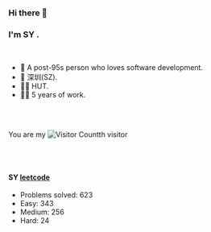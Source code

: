 ### Hi there 👋

### I'm SY .

<br/>

- 🍒  A post-95s person who loves software development.
- 📍  深圳(SZ).
- 👨‍🎓  HUT.
- 👩‍💻  5 years of work.
<br/>
<br/>

You are my ![Visitor Count](https://profile-counter.glitch.me/hqwlkj/count.svg)th visitor

<br/>
<br/>

#### SY  [leetcode](https://leetcode.cn/u/13y3krwKNR/)  

* Problems solved: 623
* Easy: 343
* Medium: 256
* Hard: 24

<!--
**sy-vendor/sy-vendor** is a ✨ _special_ ✨ repository because its `README.md` (this file) appears on your GitHub profile.

Here are some ideas to get you started:

- 🔭 I’m currently working on ...
- 🌱 I’m currently learning ...
- 👯 I’m looking to collaborate on ...
- 🤔 I’m looking for help with ...
- 💬 Ask me about ...
- 📫 How to reach me: ...
- 😄 Pronouns: ...
- ⚡ Fun fact: ...
-->
